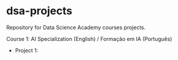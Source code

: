 # dsa-projects
Repository for Data Science Academy courses projects.

Course 1: AI Specialization (English) / Formação em IA (Português)
- Project 1:
